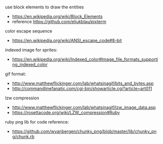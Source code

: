 use block elements to draw the entities
 * https://en.wikipedia.org/wiki/Block_Elements
 * reference https://github.com/eliukblau/pixterm

color escape sequence
 * https://en.wikipedia.org/wiki/ANSI_escape_code#8-bit

indexed image for sprites:
 * https://en.wikipedia.org/wiki/Indexed_color#Image_file_formats_supporting_indexed_color

gif format:
 * http://www.matthewflickinger.com/lab/whatsinagif/bits_and_bytes.asp
 * http://commandlinefanatic.com/cgi-bin/showarticle.cgi?article=art011

lzw compression
 * http://www.matthewflickinger.com/lab/whatsinagif/lzw_image_data.asp
 * https://rosettacode.org/wiki/LZW_compression#Ruby

ruby png lib for code reference:
 * https://github.com/wvanbergen/chunky_png/blob/master/lib/chunky_png/chunk.rb

